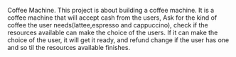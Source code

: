 Coffee Machine.
This project is about building a coffee machine. It is a coffee machine that will accept cash from the users, Ask for the kind of coffee the user needs(lattee,espresso and cappuccino), check if the resources available can make the choice of the users. If it can make the choice of the user, it will get it ready, and refund change if the user has one  and so til the resources available finishes.
